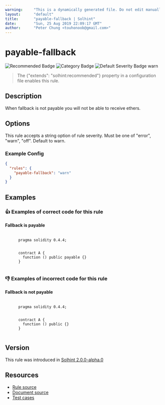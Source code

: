 ```yaml
---
warning:     "This is a dynamically generated file. Do not edit manually."
layout:      "default"
title:       "payable-fallback | Solhint"
date:        "Sun, 25 Aug 2019 22:09:17 GMT"
author:      "Peter Chung <touhonoob@gmail.com>"
---
```


# payable-fallback
![Recommended Badge](https://img.shields.io/badge/-Recommended-brightgreen)
![Category Badge](https://img.shields.io/badge/-Best%20Practise%20Rules-informational)
![Default Severity Badge warn](https://img.shields.io/badge/Default%20Severity-warn-yellow)
> The {"extends": "solhint:recommended"} property in a configuration file enables this rule.


## Description
When fallback is not payable you will not be able to receive ethers.

## Options
This rule accepts a string option of rule severity. Must be one of "error", "warn", "off". Default to warn.

### Example Config
```json
{
  "rules": {
    "payable-fallback": "warn"
  }
}
```


## Examples
### 👍 Examples of **correct** code for this rule

#### Fallback is payable

```solidity

      pragma solidity 0.4.4;
        
        
      contract A {
        function () public payable {}
      }
    
```

### 👎 Examples of **incorrect** code for this rule

#### Fallback is not payable

```solidity

      pragma solidity 0.4.4;
        
        
      contract A {
        function () public {}
      }
    
```

## Version
This rule was introduced in [Solhint 2.0.0-alpha.0](https://github.com/protofire/solhint/tree/v2.0.0-alpha.0)

## Resources
- [Rule source](https://github.com/protofire/solhint/tree/master/lib/rules/best-practises/payable-fallback.js)
- [Document source](https://github.com/protofire/solhint/tree/master/docs/rules/best-practises/payable-fallback.md)
- [Test cases](https://github.com/protofire/solhint/tree/master/test/rules/best-practises/payable-fallback.js)
